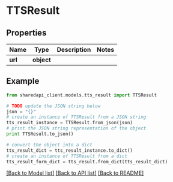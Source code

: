 # TTSResult


## Properties
Name | Type | Description | Notes
------------ | ------------- | ------------- | -------------
**url** | **object** |  | 

## Example

```python
from sharedapi_client.models.tts_result import TTSResult

# TODO update the JSON string below
json = "{}"
# create an instance of TTSResult from a JSON string
tts_result_instance = TTSResult.from_json(json)
# print the JSON string representation of the object
print TTSResult.to_json()

# convert the object into a dict
tts_result_dict = tts_result_instance.to_dict()
# create an instance of TTSResult from a dict
tts_result_form_dict = tts_result.from_dict(tts_result_dict)
```
[[Back to Model list]](../README.md#documentation-for-models) [[Back to API list]](../README.md#documentation-for-api-endpoints) [[Back to README]](../README.md)


